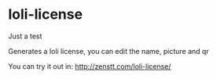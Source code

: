 # loli-license
Just a test

Generates a loli license, you can edit the name, picture and qr

You can try it out in: http://zenstt.com/loli-license/
